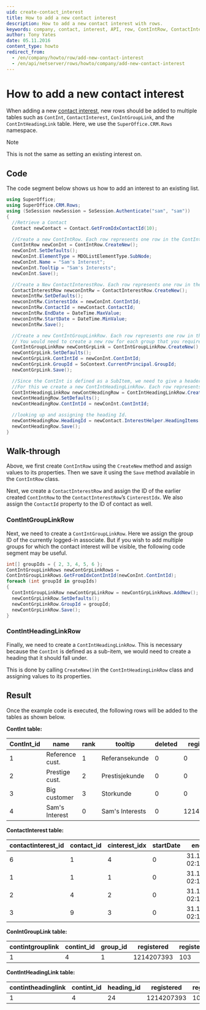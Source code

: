 ```yaml
---
uid: create-contact_interest
title: How to add a new contact interest
description: How to add a new contact interest with rows.
keywords: company, contact, interest, API, row, ContIntRow, ContactInterestRow, ContIntGroupLinkRow, ContIntHeadingLinkRow
author: Tony Yates
date: 05.11.2016
content_type: howto
redirect_from:
  - /en/company/howto/row/add-new-contact-interest
  - /en/api/netserver/rows/howto/company/add-new-contact-interest
---
```


# How to add a new contact interest

When adding a new [contact interest][1], new rows should be added to multiple tables such as `ContInt`, `ContactInterest`, `ConIntGroupLink`, and the `ContIntHeadingLink` table. Here, we use the `SuperOffice.CRM.Rows` namespace.

> [!NOTE]
> This is not the same as setting an existing interest on.

## Code

The code segment below shows us how to add an interest to an existing list.

```csharp
using SuperOffice;
using SuperOffice.CRM.Rows;
using (SoSession newSession = SoSession.Authenticate("sam", "sam"))
{
  //Retrieve a Contact
  Contact newContact = Contact.GetFromIdxContactId(10);

  //Create a new ContIntRow. Each row represents one row in the ContInt table.
  ContIntRow newConInt = ContIntRow.CreateNew();
  newConInt.SetDefaults();
  newConInt.ElementType = MDOListElementType.SubNode;
  newConInt.Name = "Sam's Interest";
  newConInt.Tooltip = "Sam's Interests";
  newConInt.Save();

  //Create a New ContactInterestRow. Each row represents one row in the ContactInterest table.
  ContactInterestRow newconIntRw = ContactInterestRow.CreateNew();
  newconIntRw.SetDefaults();
  newconIntRw.CinterestIdx = newConInt.ContIntId;
  newconIntRw.ContactId = newContact.ContactId;
  newconIntRw.EndDate = DateTime.MaxValue;
  newconIntRw.StartDate = DateTime.MinValue;
  newconIntRw.Save();

  //Create a new ContIntGroupLinkRow. Each row represents one row in the ContIntGroupLink table.
  // You would need to create a new row for each group that you require the interest to be visible for.
  ContIntGroupLinkRow newContGrpLink = ContIntGroupLinkRow.CreateNew();
  newContGrpLink.SetDefaults();
  newContGrpLink.ContIntId = newConInt.ContIntId;
  newContGrpLink.GroupId = SoContext.CurrentPrincipal.GroupId;
  newContGrpLink.Save();

  //Since the ContInt is defined as a SubItem, we need to give a header to fall under.
  //For this we create a new ContIntHeadingLinkRow. Each row represents one row in the ContIntHeadingLink table.
  ContIntHeadingLinkRow newContHeadingRow = ContIntHeadingLinkRow.CreateNew();
  newContHeadingRow.SetDefaults();
  newContHeadingRow.ContIntId = newConInt.ContIntId;

  //looking up and assigning the heading Id.                  
  newContHeadingRow.HeadingId = newContact.InterestHelper.HeadingItems[0].Heading.Id;
  newContHeadingRow.Save();
}
```

## Walk-through

Above, we first create `ContIntRow` using the `CreateNew` method and assign values to its properties. Then we save it using the `Save` method available in the `ContIntRow` class.

Next, we create a `ContactInterestRow` and assign the ID of the earlier created `ContIntRow` to the `ContactInterestRow`’s `CinterestIdx`. We also assign the `ContactId` property to the ID of contact as well.

### ContIntGroupLinkRow

Next, we need to create a `ContIntGroupLinkRow`. Here we assign the group ID of the currently logged-in associate. But if you wish to add multiple groups for which the contact interest will be visible, the following code segment may be useful.

```csharp
int[] groupIds = { 2, 3, 4, 5, 6 };
ContIntGroupLinkRows newContGrpLinkRows =
ContIntGroupLinkRows.GetFromIdxContIntId(newConInt.ContIntId);
foreach (int groupId in groupIds)
{
  ContIntGroupLinkRow newContGrpLinkRow = newContGrpLinkRows.AddNew();
  newContGrpLinkRow.SetDefaults();
  newContGrpLinkRow.GroupId = groupId;
  newContGrpLinkRow.Save();
}
```

### ContIntHeadingLinkRow

Finally, we need to create a `ContIntHeadingLinkRow`. This is necessary because the `ContInt` is defined as a sub-item, we would need to create a heading that it should fall under.

This is done by calling `CreateNew()`in the `ContIntHeadingLinkRow` class and assigning values to its properties.

## Result

Once the example code is executed, the following rows will be added to the tables as shown below.

**ContInt table:**

| ContInt_id | name | rank | tooltip | deleted | registered | ...|
|---|---|---|---|---|---|---|
| 1 | Reference cust. | 1 | Referansekunde | 0 | 0 | |
| 2 | Prestige cust. | 2 | Prestisjekunde | 0 | 0 | |
| 3 | Big customer | 3 | Storkunde | 0 | 0 | |
| 4 | Sam's Interest | 0 | Sam's Interests | 0 | 1214207393 | |

**ContactInterest table:**

| contactinterest_id | contact_id | cinterest_idx | startDate | endDate | flags | registered |
|---|---|---|---|---|---|---|
| 6 | 1 | 4 | 0 | 31.12.2021 02:13:49 | 0 | 28.10.2021 13.14:59 |
| 1 | 1 | 1 | 0 | 31.12.2021 02:13:49 | 0 | 28.10.2021 13.14:59 |
| 2 | 4 | 2 | 0 | 31.12.2021 02:13:49| 0 | 28.10.2021 13.14:59 |
| 3 | 9 | 3 | 0 | 31.12.2021 02:13:49| 0 | 28.10.2021 13.14:59 |

**ConIntGroupLink table:**

| contintgrouplink | contint_id | group_id | registered | registered_associate | ... |
|---|---|---|---|---|---|
| 1 | 4 | 1 | 1214207393 | 103 | |

**ContIntHeadingLink table:**

| contintheadinglink | contint_id | heading_id | registered | registerred_ass | ... |
|---|---|---|---|---|---|
| 1 | 4 | 24 | 1214207393 | 103 | |

<!-- Originally written for NetServer 3.0 -->

<!-- Referenced links -->
[1]: ../../../../company/reference/index.md#interests
